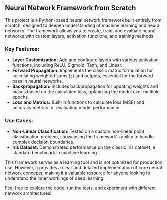 ## Neural Network Framework from Scratch

This project is a Python-based neural network framework built entirely from scratch, designed to deepen understanding of machine learning and neural networks. The framework allows you to create, train, and evaluate neural networks with custom layers, activation functions, and training methods.

### Key Features:
- **Layer Customization:** Add and configure layers with various activation functions, including ReLU, Sigmoid, Tanh, and Linear.
- **Forward Propagation:** Implements the classic matrix formulation for calculating weighted sums (z) and outputs, essential for the forward pass in neural networks.
- **Backpropagation:** Includes backpropagation for updating weights and biases based on the calculated loss, optimizing the model over multiple epochs.
- **Loss and Metrics:** Built-in functions to calculate loss (MSE) and accuracy metrics for evaluating model performance.

### Use Cases:
- **Non-Linear Classification:** Tested on a custom non-linear point classification problem, showcasing the framework's ability to handle complex decision boundaries.
- **Iris Dataset:** Demonstrated performance on the classic Iris dataset, a standard benchmark in machine learning.

This framework serves as a learning tool and is not optimized for production use. However, it provides a clear and detailed implementation of core neural network concepts, making it a valuable resource for anyone looking to understand the inner workings of deep learning.

Feel free to explore the code, run the tests, and experiment with different network architectures!
